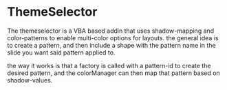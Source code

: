 # ThemeSelector

The themeselector is a VBA based addin that uses shadow-mapping and color-patterns to enable
multi-color options for layouts. the general idea is to create a pattern, and then include a shape
with the pattern name in the slide you want said pattern applied to.

the way it works is that a factory is called with a pattern-id to create the desired pattern,
and the colorManager can then map that pattern based on shadow-values.

